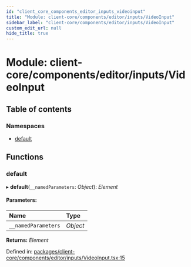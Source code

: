 ```yaml
---
id: "client_core_components_editor_inputs_videoinput"
title: "Module: client-core/components/editor/inputs/VideoInput"
sidebar_label: "client-core/components/editor/inputs/VideoInput"
custom_edit_url: null
hide_title: true
---
```


# Module: client-core/components/editor/inputs/VideoInput

## Table of contents

### Namespaces

- [default](client_core_components_editor_inputs_videoinput.default.md)

## Functions

### default

▸ **default**(`__namedParameters`: *Object*): *Element*

#### Parameters:

Name | Type |
:------ | :------ |
`__namedParameters` | *Object* |

**Returns:** *Element*

Defined in: [packages/client-core/components/editor/inputs/VideoInput.tsx:15](https://github.com/xr3ngine/xr3ngine/blob/9d253dc38/packages/client-core/components/editor/inputs/VideoInput.tsx#L15)
